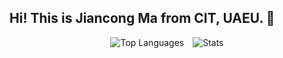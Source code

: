 ## Hi! This is Jiancong Ma from CIT, UAEU. 👋
<p align="center">
  <img src="https://github-readme-stats.vercel.app/api/top-langs/?username=mjc030225" alt="Top Languages" style="display: inline-block; margin-right: 10px;" />
  <img src="https://github-readme-stats.vercel.app/api?username=mjc030225&show_icons=true&include_all_commits=true&count_private=true" alt="Stats" style="display: inline-block;" />
</p>

